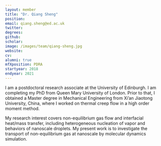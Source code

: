 ```yaml
---
layout: member
title: "Dr. Qiang Sheng"
position:
email: qiang.sheng@ed.ac.uk
twitter: 
degrees: 
github: 
scholar: 
image: /images/team/qiang-sheng.jpg
website: 
cv: 
alumni: true
mfXposition: PDRA
startyear: 2018
endyear: 2021
---
```



I am a postdoctoral research associate at the University of Edinburgh. I am completing my PhD from Queen Mary University of London. Prior to that, I obtained a Master degree in Mechanical Engineering from Xi’an Jiaotong University, China, where I worked on thermal creep flow in a high order moment method.

My research interest covers non-equilibrium gas flow and interfacial heat/mass transfer, including heterogeneous nucleation of vapor and behaviors of nanoscale droplets. My present work is to investigate the transport of non-equilibrium gas at nanoscale by molecular dynamics simulation.